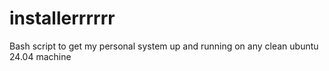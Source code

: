 # installerrrrrr
Bash script to get my personal system up and running on any clean ubuntu 24.04 machine

